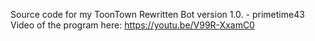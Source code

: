 Source code for my ToonTown Rewritten Bot version 1.0. - primetime43
Video of the program here: https://youtu.be/V99R-XxamC0
